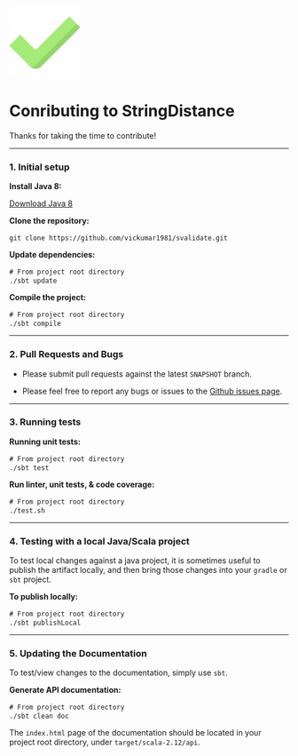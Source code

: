 ![Logo](logo.png)

# Conributing to StringDistance  

Thanks for taking the time to contribute!

---
### 1. Initial setup

__Install Java 8:__

[Download Java 8](https://www.oracle.com/technetwork/java/javase/downloads/jdk8-downloads-2133151.html)

__Clone the repository:__

```
git clone https://github.com/vickumar1981/svalidate.git
```

__Update dependencies:__

```
# From project root directory
./sbt update
```

__Compile the project:__

```
# From project root directory
./sbt compile
```
---

### 2. Pull Requests and Bugs

-  Please submit pull requests against the latest `SNAPSHOT` branch.

-  Please feel free to report any bugs or issues to the [Github issues page](https://github.com/vickumar1981/svalidate/issues).

---
### 3. Running tests

__Running unit tests:__

```
# From project root directory
./sbt test
```

__Run linter, unit tests, & code coverage:__

```
# From project root directory
./test.sh
```

---
### 4. Testing with a local Java/Scala project

To test local changes against a java project, it is sometimes useful to publish the
artifact locally, and then bring those changes into your `gradle` or `sbt` project. 

__To publish locally:__

```
# From project root directory
./sbt publishLocal
```

---
### 5. Updating the Documentation

To test/view changes to the documentation, simply use `sbt`.

__Generate API documentation:__

```
# From project root directory
./sbt clean doc
```

The `index.html` page of the documentation should be located in your project root
directory, under `target/scala-2.12/api`.